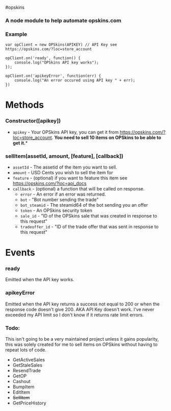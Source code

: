 #opskins
### A node module to help automate opskins.com

### Example

```
var opClient = new OPSkins(APIKEY) // API Key see https://opskins.com/?loc=store_account

opClient.on('ready', function() {
	console.log("OPSkins API key works");
});

opClient.on('apikeyError', function(err) {
	console.log("An error occured using API key " + err);
})

```

# Methods


### Constructor([apikey])
- `apikey` - Your OPSkins API key, you can get it from https://opskins.com/?loc=store_account. **You need to sell 10 items on OPSkins to be able to get it.***

### sellItem(assetId, amount, [feature], [callback])
- `assetId` - The assetid of the item you want to sell.
- `amount`  - USD Cents you wish to sell the item for
- `feature` - (optional) if you want to feature this item see https://opskins.com/?loc=api_docs
- `callback` - (optional) a function that will be called on response.
    - `error` - An error if an error was returned.
    - `bot`   - "Bot number sending the trade"
    - `bot_steamid` - The steamid64 of the bot sending you an offer
    - `token` - An OPSkins security token
    - `sale_id` - "ID of the OPSkins sale that was created in response to this request"
    - `tradeoffer_id` - "ID of the trade offer that was sent in response to this request"

# Events

### ready
Emitted when the API key works.

### apikeyError
Emitted when the API key returns a success not equal to 200 or when the response code doesn't give 200. AKA API Key doesn't work. I've never exceeded my API limit so I don't know if it returns rate limit errors.


### Todo:

This isn't going to be a very maintained project unless it gains popularity, this was solely created for me to sell items on OPSkins without having to repeat lots of code.

- GetActiveSales
- GetStaleSales
- ResendTrade
- GetOP
- Cashout
- BumpItem
- EditItem
- ~~SellItem~~
- GetPriceHistory
